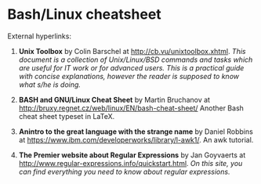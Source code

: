 # Bash/Linux cheatsheet
External hyperlinks:

1. **Unix Toolbox** by Colin Barschel at <http://cb.vu/unixtoolbox.xhtml>.
*This document is a collection of Unix/Linux/BSD commands 
and tasks which are useful for IT work or for advanced users.
This is a practical guide with concise explanations, 
however the reader is supposed to know what s/he is doing.*

3. **BASH and GNU/Linux Cheat Sheet** by Martin Bruchanov 
at <http://bruxy.regnet.cz/web/linux/EN/bash-cheat-sheet/>
Another Bash cheat sheet typeset in LaTeX.

2. **Anintro to the great language with the strange name** by Daniel Robbins 
at <https://www.ibm.com/developerworks/library/l-awk1/>.
An awk tutorial.

4. **The Premier website about Regular Expressions** by Jan Goyvaerts at 
<http://www.regular-expressions.info/quickstart.html>.
*On this site, 
you can find everything you need to know about regular expressions.*
